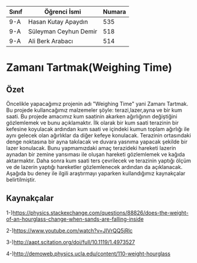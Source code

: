 Sınıf | Öğrenci İsmi  | Numara
-------|----------------|--------
9-A   | Hasan Kutay Apaydın | 535
9-A   | Süleyman Ceyhun Demir | 518
9-A   | Ali Berk Arabacı | 514

#  Zamanı Tartmak(Weighing Time)
## Özet
Öncelikle yapacağımız projenin adı "Weighing Time" yani Zamanı Tartmak. Bu projede kullancağımız malzemeler şöyle: terazi,lazer,ayna ve bir kum saati.
Bu projede amacımız kum saatinin akarken ağırlığının değiştiğini gözlemlemek ve bunu açıklamaktır.
İlk olarak bir kum saati terazinin bir kefesine koyulacak ardından kum saati ve içindeki kumun toplam ağırlığı ile aynı gelecek olan
ağırlıklar da diğer kefeye konulacak. Terazinin ortasındaki denge noktasına bir ayna takılacak ve duvara yasnıma yapacak şekilde bir lazer konulacak.
Bunu yapmamızdaki amaç terazideki hareketi lazerin aynadan bir zemine yansıması ile oluşan hareketi gözlemlemek ve kağıda aktarmaktır.
Daha sonra kum saati ters çevrilecek ve terazinin yaptığı ölçüm ve de lazerin yaptığı hareketler gözlemlenecek ardından da açıklanacak. Aşağıda bu deney ile ilgili araştırmayı yaparken
kullandığımız kaynakçalar belirtilmiştir.

## Kaynakçalar
1-)https://physics.stackexchange.com/questions/88826/does-the-weight-of-an-hourglass-change-when-sands-are-falling-inside

2-)https://www.youtube.com/watch?v=JIVrQQ5jRlc

3-)http://aapt.scitation.org/doi/full/10.1119/1.4973527

4-)http://demoweb.physics.ucla.edu/content/110-weight-hourglass

